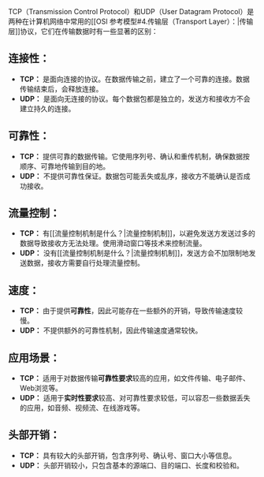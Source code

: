 TCP（Transmission Control Protocol）和UDP（User Datagram Protocol）是两种在计算机网络中常用的[[OSI 参考模型#4.传输层（Transport Layer）：|传输层]]协议，它们在传输数据时有一些显著的区别：
## 连接性：
   - **TCP：** 是面向连接的协议。在数据传输之前，建立了一个可靠的连接。数据传输结束后，会释放连接。
   - **UDP：** 是面向无连接的协议。每个数据包都是独立的，发送方和接收方不会建立持久的连接。
## 可靠性：
   - **TCP：** 提供可靠的数据传输。它使用序列号、确认和重传机制，确保数据按顺序、可靠地传输到目的地。
   - **UDP：** 不提供可靠性保证。数据包可能丢失或乱序，接收方不能确认是否成功接收。
## 流量控制：
   - **TCP：** 有[[流量控制机制是什么？|流量控制机制]]，以避免发送方发送过多的数据导致接收方无法处理。使用滑动窗口等技术来控制流量。
   - **UDP：** 没有[[流量控制机制是什么？|流量控制机制]]，发送方会不加限制地发送数据，接收方需要自行处理流量控制。
## 速度：
   - **TCP：** 由于提供**可靠性**，因此可能存在一些额外的开销，导致传输速度较慢。
   - **UDP：** 不提供额外的可靠性机制，因此传输速度通常较快。
## 应用场景：
   - **TCP：** 适用于对数据传输**可靠性要求**较高的应用，如文件传输、电子邮件、Web浏览等。
   - **UDP：** 适用于**实时性要求**较高、对可靠性要求较低，可以容忍一些数据丢失的应用，如音频、视频流、在线游戏等。
## 头部开销：
   - **TCP：** 具有较大的头部开销，包含序列号、确认号、窗口大小等信息。
   - **UDP：** 头部开销较小，只包含基本的源端口、目的端口、长度和校验和。

